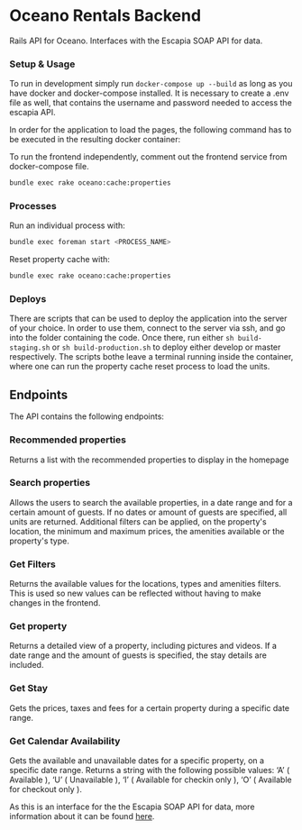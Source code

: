 # Oceano Rentals Backend

Rails API for Oceano. Interfaces with the Escapia SOAP API for data.

### Setup & Usage

To run in development simply run `docker-compose up --build`
as long as you have docker and docker-compose installed. It is
necessary to create a .env file as well, that contains the username
and password needed to access the escapia API.

In order for the application to load the pages, the following command has
to be executed in the resulting docker container:

To run the frontend independently, comment out the frontend service from docker-compose file.

```bash
bundle exec rake oceano:cache:properties
```

### Processes

Run an individual process with:
```bash
bundle exec foreman start <PROCESS_NAME>
```
Reset property cache with:
```bash
bundle exec rake oceano:cache:properties
```

### Deploys

There are scripts that can be used to deploy the application into the server of
your choice. In order to use them, connect to the server via ssh, and go into the 
folder containing the code. Once there, run either `sh build-staging.sh` or `sh build-production.sh`
to deploy either develop or master respectively. The scripts bothe leave a terminal running
inside the container, where one can run the property cache reset process to load the units.

## Endpoints

The API contains the following endpoints:

### Recommended properties

Returns a list with the recommended properties to display in the homepage

### Search properties

Allows the users to search the available properties, in a date range and for a certain amount of guests. If no dates or amount of guests are specified, all units are returned. Additional filters can be applied, on the property's location, the minimum and maximum prices, the amenities available or the property's type.

### Get Filters

Returns the available values for the locations, types and amenities filters. This is used so new values can be reflected without having to make changes in the frontend.

### Get property

Returns a detailed view of a property, including pictures and videos. If a date range and the amount of guests is specified, the stay details are included.

### Get Stay

Gets the prices, taxes and fees for a certain property during a specific date range.

### Get Calendar Availability

Gets the available and unavailable dates for a specific property, on a specific date range. Returns a string with the following possible values: ‘A’ ( Available ), ‘U’ ( Unavailable ), ‘I’ ( Available for checkin only ), ‘O’ ( Available for checkout only ).

As this is an interface for the the Escapia SOAP API for data, more information about it can be found [here](https://eweb.escapia.com/distribution/api/evrn-api-documentation#UnitCalendarAvail).
